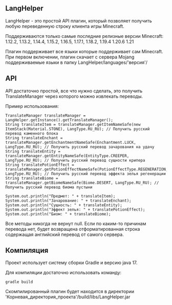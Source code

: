 ## LangHelper

LangHelper - это простой API плагин, который позволяет получить любую переведенную строку клиента игры Minecraft.

Поддерживаются только самые последние релизные версии Minecraft:
1.12.2,
1.13.2,
1.14.4,
1.15.2,
1.16.5,
1.17.1,
1.18.2,
1.19.4
1.20.6
1.21

Плагин поддерживает все языки которые поддерживает сам Minecraft.
При первом включении, плагин скачает с сервера Mojang поддерживаемые языки в папку LangHelper/languages/'версия'/

## API

API достаточно простой, все что нужно сделать, это получить TranslateManager через которого можно извлекать переводы.

Пример использования:

```
TranslateManager translateManager = LangHelper.getInstance().getTranslateManager();
String translateItem = translateManager.getItemNameSafe(new ItemStack(Material.STONE), LangType.RU_RU); // Получить русский перевод каменного блока
String translateEnchant = translateManager.getEnchantmentNameSafe(Enchantment.LUCK, LangType.RU_RU); // Получить русский перевод зачарования на удачу
String translateEntity = translateManager.getEntityNameSafe(EntityType.CREEPER, LangType.RU_RU); // Получить русский перевод сущности крипера
String translatePotionEffect = translateManager.getPotionEffectNameSafe(PotionEffectType.REGENERATION, LangType.RU_RU); // Получить русский перевод эффекта зелья регенерации
String translateBiome = translateManager.getBiomeNameSafe(Biome.DESERT, LangType.RU_RU); // Получить русский перевод биома пустыни

System.out.println("Предмет: " + translateItem);
System.out.println("Зачарование: " + translateEnchant);
System.out.println("Сущность: " + translateEntity);
System.out.println("Эффект зелья: " + translatePotionEffect);
System.out.println("Биом: " + translateBiome);
```

Все методы никогда не вернут null. Если по каким-то причинам перевода нет, будет возвращена отформатированная строка
содержащая английский перевод от самого сервера.

## Компиляция

Проект использует систему сборки Gradle и версию java 17.

Для компиляции достаточно использовать команду:

```
gradle build
```

Скомпилированный плагин будет находится в директории 'Корневая_директория_проекта'/build/libs/LangHelper.jar


